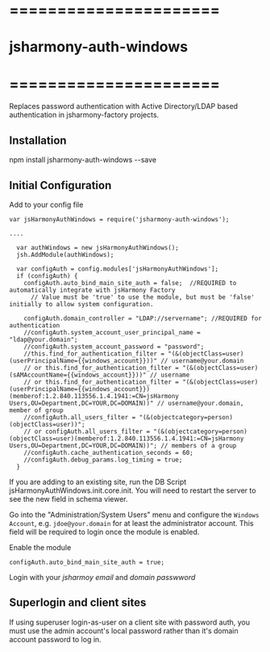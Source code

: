 # ======================
# jsharmony-auth-windows
# ======================

Replaces password authentication with Active Directory/LDAP based authentication in jsharmony-factory projects.

## Installation

npm install jsharmony-auth-windows --save

## Initial Configuration

Add to your config file
```
var jsHarmonyAuthWindows = require('jsharmony-auth-windows');

....

  var authWindows = new jsHarmonyAuthWindows();
  jsh.AddModule(authWindows);

  var configAuth = config.modules['jsHarmonyAuthWindows'];
  if (configAuth) {
    configAuth.auto_bind_main_site_auth = false;  //REQUIRED to automatically integrate with jsHarmony Factory
      // Value must be 'true' to use the module, but must be 'false' initially to allow system configuration.

    configAuth.domain_controller = "LDAP://servername"; //REQUIRED for authentication
    //configAuth.system_account_user_principal_name = "ldap@your.domain";
    //configAuth.system_account_password = "password";
    //this.find_for_authentication_filter = "(&(objectClass=user)(userPrincipalName={{windows_account}}))" // username@your.domain
    // or this.find_for_authentication_filter = "(&(objectClass=user)(sAMAccountName={{windows_account}}))" // username
    // or this.find_for_authentication_filter = "(&(objectClass=user)(userPrincipalName={{windows_account}})(memberof:1.2.840.113556.1.4.1941:=CN=jsHarmony Users,OU=Department,DC=YOUR,DC=DOMAIN))" // username@your.domain, member of group
    //configAuth.all_users_filter = "(&(objectcategory=person)(objectClass=user))";
    // or configAuth.all_users_filter = "(&(objectcategory=person)(objectClass=user)(memberof:1.2.840.113556.1.4.1941:=CN=jsHarmony Users,OU=Department,DC=YOUR,DC=DOMAIN))"; // members of a group
    //configAuth.cache_authentication_seconds = 60;
    //configAuth.debug_params.log_timing = true;
  }
```

If you are adding to an existing site, run the DB Script jsHarmonyAuthWindows.init.core.init. You will need to restart the server to see the new field in schema viewer.

Go into the "Administration/System Users" menu and configure the `Windows Account`, e.g. `jdoe@your.domain` for at least the administrator account. This field will be required to login once the module is enabled.

Enable the module

`configAuth.auto_bind_main_site_auth = true;`

Login with your *jsharmoy email* and *domain passwword*

## Superlogin and client sites

If using superuser login-as-user on a client site with password auth, you must use the admin account's local password rather than it's domain account password to log in.